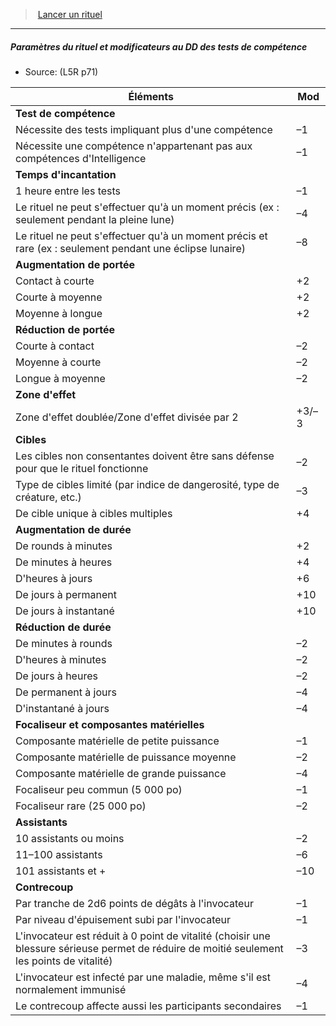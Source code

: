 ﻿---
!GenericItem
Id: l5r_rituals_hd.md#paramètres-du-rituel-et-modificateurs-au-dd-des-tests-de-compétence
ParentLink: l5r_rituals_hd.md#lancer-un-rituel
Name: Paramètres du rituel et modificateurs au DD des tests de compétence
ParentName: Lancer un rituel
NameLevel: 5
Source: (L5R p71)
Attributes:
  Name: Paramètres du rituel et modificateurs au DD des tests de compétence
  Markdown: >+
    ##### <!--Name-->Paramètres du rituel et modificateurs au DD des tests de compétence<!--/Name-->


    - Source: <!--Source-->(L5R p71)<!--/Source-->


    |Éléments|Mod|

    |---|---|

    |**Test de compétence**||

    |Nécessite des tests impliquant plus d'une <!--br-->compétence|–1|

    |Nécessite une compétence n'appartenant pas <!--br-->aux compétences d'Intelligence|–1|

    |**Temps d'incantation**||

    |1 heure entre les tests|–1|

    |Le rituel ne peut s'effectuer qu'à un moment <!--br-->précis (ex : seulement pendant la pleine lune)|–4|

    |Le rituel ne peut s'effectuer qu'à un moment <!--br-->précis et rare (ex : seulement pendant une <!--br-->éclipse lunaire)|–8|

    |**Augmentation de portée**||

    |Contact à courte|+2|

    |Courte à moyenne|+2|

    |Moyenne à longue|+2|

    |**Réduction de portée**||

    |Courte à contact|–2|

    |Moyenne à courte|–2|

    |Longue à moyenne|–2|

    |**Zone d'effet**||

    |Zone d'effet doublée/Zone d'effet divisée par 2|+3/–3|

    |**Cibles**||

    |Les cibles non consentantes doivent être sans <!--br-->défense pour que le rituel fonctionne|–2|

    |Type de cibles limité (par indice de <!--br-->dangerosité, type de créature, etc.)|–3|

    |De cible unique à cibles multiples|+4|

    |**Augmentation de durée**||

    |De rounds à minutes|+2|

    |De minutes à heures|+4|

    |D'heures à jours|+6|

    |De jours à permanent|+10|

    |De jours à instantané|+10|

    |**Réduction de durée**||

    |De minutes à rounds|–2|

    |D'heures à minutes|–2|

    |De jours à heures|–2|

    |De permanent à jours|–4|

    |D'instantané à jours|–4|

    |**Focaliseur et composantes matérielles**||

    |Composante matérielle de petite puissance|–1|

    |Composante matérielle de puissance <!--br-->moyenne|–2|

    |Composante matérielle de grande puissance|–4|

    |Focaliseur peu commun (5 000 po)|–1|

    |Focaliseur rare (25 000 po)|–2|

    |**Assistants**||

    |10 assistants ou moins|–2|

    |11–100 assistants|–6|

    |101 assistants et +|–10|

    |**Contrecoup**||

    |Par tranche de 2d6 points de dégâts à l'invocateur|–1|

    |Par niveau d'épuisement subi par l'invocateur|–1|

    |L'invocateur est réduit à 0 point de vitalité <!--br-->(choisir une blessure sérieuse permet de réduire <!--br-->de moitié seulement les points de vitalité)|–3|

    |L'invocateur est infecté par une maladie, <!--br-->même s'il est normalement immunisé|–4|

    |Le contrecoup affecte aussi les participants <!--br-->secondaires|–1|

  Source: (L5R p71)
AttributesDictionary: >+
  Name: Paramètres du rituel et modificateurs au DD des tests de compétence

  Markdown: >+

    ##### <!--Name-->Paramètres du rituel et modificateurs au DD des tests de compétence<!--/Name-->





    - Source: <!--Source-->(L5R p71)<!--/Source-->





    |Éléments|Mod|



    |---|---|



    |**Test de compétence**||



    |Nécessite des tests impliquant plus d'une <!--br-->compétence|–1|



    |Nécessite une compétence n'appartenant pas <!--br-->aux compétences d'Intelligence|–1|



    |**Temps d'incantation**||



    |1 heure entre les tests|–1|



    |Le rituel ne peut s'effectuer qu'à un moment <!--br-->précis (ex : seulement pendant la pleine lune)|–4|



    |Le rituel ne peut s'effectuer qu'à un moment <!--br-->précis et rare (ex : seulement pendant une <!--br-->éclipse lunaire)|–8|



    |**Augmentation de portée**||



    |Contact à courte|+2|



    |Courte à moyenne|+2|



    |Moyenne à longue|+2|



    |**Réduction de portée**||



    |Courte à contact|–2|



    |Moyenne à courte|–2|



    |Longue à moyenne|–2|



    |**Zone d'effet**||



    |Zone d'effet doublée/Zone d'effet divisée par 2|+3/–3|



    |**Cibles**||



    |Les cibles non consentantes doivent être sans <!--br-->défense pour que le rituel fonctionne|–2|



    |Type de cibles limité (par indice de <!--br-->dangerosité, type de créature, etc.)|–3|



    |De cible unique à cibles multiples|+4|



    |**Augmentation de durée**||



    |De rounds à minutes|+2|



    |De minutes à heures|+4|



    |D'heures à jours|+6|



    |De jours à permanent|+10|



    |De jours à instantané|+10|



    |**Réduction de durée**||



    |De minutes à rounds|–2|



    |D'heures à minutes|–2|



    |De jours à heures|–2|



    |De permanent à jours|–4|



    |D'instantané à jours|–4|



    |**Focaliseur et composantes matérielles**||



    |Composante matérielle de petite puissance|–1|



    |Composante matérielle de puissance <!--br-->moyenne|–2|



    |Composante matérielle de grande puissance|–4|



    |Focaliseur peu commun (5 000 po)|–1|



    |Focaliseur rare (25 000 po)|–2|



    |**Assistants**||



    |10 assistants ou moins|–2|



    |11–100 assistants|–6|



    |101 assistants et +|–10|



    |**Contrecoup**||



    |Par tranche de 2d6 points de dégâts à l'invocateur|–1|



    |Par niveau d'épuisement subi par l'invocateur|–1|



    |L'invocateur est réduit à 0 point de vitalité <!--br-->(choisir une blessure sérieuse permet de réduire <!--br-->de moitié seulement les points de vitalité)|–3|



    |L'invocateur est infecté par une maladie, <!--br-->même s'il est normalement immunisé|–4|



    |Le contrecoup affecte aussi les participants <!--br-->secondaires|–1|



  Source: (L5R p71)

---
> [Lancer un rituel](hd_l5r_rituals.md)

---

##### Paramètres du rituel et modificateurs au DD des tests de compétence

- Source: (L5R p71)

|Éléments|Mod|
|---|---|
|**Test de compétence**||
|Nécessite des tests impliquant plus d'une compétence|–1|
|Nécessite une compétence n'appartenant pas aux compétences d'Intelligence|–1|
|**Temps d'incantation**||
|1 heure entre les tests|–1|
|Le rituel ne peut s'effectuer qu'à un moment précis (ex : seulement pendant la pleine lune)|–4|
|Le rituel ne peut s'effectuer qu'à un moment précis et rare (ex : seulement pendant une éclipse lunaire)|–8|
|**Augmentation de portée**||
|Contact à courte|+2|
|Courte à moyenne|+2|
|Moyenne à longue|+2|
|**Réduction de portée**||
|Courte à contact|–2|
|Moyenne à courte|–2|
|Longue à moyenne|–2|
|**Zone d'effet**||
|Zone d'effet doublée/Zone d'effet divisée par 2|+3/–3|
|**Cibles**||
|Les cibles non consentantes doivent être sans défense pour que le rituel fonctionne|–2|
|Type de cibles limité (par indice de dangerosité, type de créature, etc.)|–3|
|De cible unique à cibles multiples|+4|
|**Augmentation de durée**||
|De rounds à minutes|+2|
|De minutes à heures|+4|
|D'heures à jours|+6|
|De jours à permanent|+10|
|De jours à instantané|+10|
|**Réduction de durée**||
|De minutes à rounds|–2|
|D'heures à minutes|–2|
|De jours à heures|–2|
|De permanent à jours|–4|
|D'instantané à jours|–4|
|**Focaliseur et composantes matérielles**||
|Composante matérielle de petite puissance|–1|
|Composante matérielle de puissance moyenne|–2|
|Composante matérielle de grande puissance|–4|
|Focaliseur peu commun (5 000 po)|–1|
|Focaliseur rare (25 000 po)|–2|
|**Assistants**||
|10 assistants ou moins|–2|
|11–100 assistants|–6|
|101 assistants et +|–10|
|**Contrecoup**||
|Par tranche de 2d6 points de dégâts à l'invocateur|–1|
|Par niveau d'épuisement subi par l'invocateur|–1|
|L'invocateur est réduit à 0 point de vitalité (choisir une blessure sérieuse permet de réduire de moitié seulement les points de vitalité)|–3|
|L'invocateur est infecté par une maladie, même s'il est normalement immunisé|–4|
|Le contrecoup affecte aussi les participants secondaires|–1|

